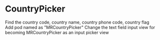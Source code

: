 # CountryPicker
Find the country code, country name, country phone code, country flag
Add pod named as "MRCountryPicker"
Change the text field input view for becoming MRCountryPicker as an input picker view
